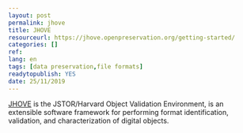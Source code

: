 ```yaml
---
layout: post 
permalink: jhove
title: JHOVE
resourceurl: https://jhove.openpreservation.org/getting-started/
categories: []
ref: 
lang: en
tags: [data preservation,file formats]
readytopublish: YES
date: 25/11/2019
---
```

[JHOVE](https://jhove.openpreservation.org/getting-started/) is the JSTOR/Harvard Object Validation Environment, is an extensible software framework for performing format identification, validation, and characterization of digital objects.